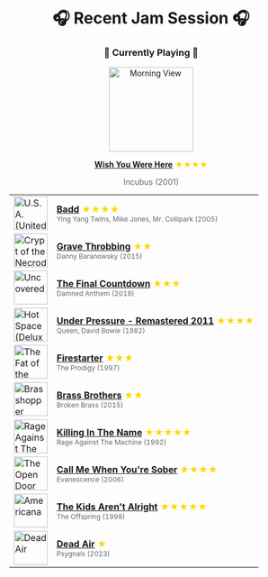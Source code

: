 <div align='center'>

# 🎧 Recent Jam Session 🎧

<h3>🎵 Currently Playing 🎵</h3>

<a href="https://open.spotify.com/track/6KtLECDztnah63TNmV4Plw"><img src="https://i.scdn.co/image/ab67616d0000b273289320ef78f164a472698926" width="150" height="150" alt="Morning View" /></a>

<b><a href="https://open.spotify.com/track/6KtLECDztnah63TNmV4Plw">Wish You Were Here</a></b><span style="color: gold;"> ★★★★</span>

<span style="color: #666;">Incubus (2001)</span>

<table style='margin: 0 auto; max-width: 550px;'>
<tr>
<td width="60"><a href="https://open.spotify.com/track/1Epb6Kfe3GTgKrrWs1Y4Wy"><img src="https://i.scdn.co/image/ab67616d0000b273123e64de8c798635904e0c60" width="60" height="60" alt="U.S.A. (United State of Atlanta)" /></a></td>
<td><b><a href="https://open.spotify.com/track/1Epb6Kfe3GTgKrrWs1Y4Wy">Badd</a></b> <span style="color: gold;"> ★★★★</span><br><span style="font-size: 12px; color: #666;">Ying Yang Twins, Mike Jones, Mr. Collipark (2005)</span></td>
</tr>
<tr>
<td width="60"><a href="https://open.spotify.com/track/7GW60PhudhlW2zwBFStTNX"><img src="https://i.scdn.co/image/ab67616d0000b273735452bc4bcbb34782034840" width="60" height="60" alt="Crypt of the Necrodancer (Original Game Soundtrack)" /></a></td>
<td><b><a href="https://open.spotify.com/track/7GW60PhudhlW2zwBFStTNX">Grave Throbbing</a></b> <span style="color: gold;"> ★★</span><br><span style="font-size: 12px; color: #666;">Danny Baranowsky (2015)</span></td>
</tr>
<tr>
<td width="60"><a href="https://open.spotify.com/track/1zmdFR7JiwWzbrmblbMLXU"><img src="https://i.scdn.co/image/ab67616d0000b2735c86463730ede1350f2628f0" width="60" height="60" alt="Uncovered" /></a></td>
<td><b><a href="https://open.spotify.com/track/1zmdFR7JiwWzbrmblbMLXU">The Final Countdown</a></b> <span style="color: gold;"> ★★★</span><br><span style="font-size: 12px; color: #666;">Damned Anthem (2018)</span></td>
</tr>
<tr>
<td width="60"><a href="https://open.spotify.com/track/11IzgLRXV7Cgek3tEgGgjw"><img src="https://i.scdn.co/image/ab67616d0000b273a1e05e1048e2cf2737adf742" width="60" height="60" alt="Hot Space (Deluxe Remastered Version)" /></a></td>
<td><b><a href="https://open.spotify.com/track/11IzgLRXV7Cgek3tEgGgjw">Under Pressure - Remastered 2011</a></b> <span style="color: gold;"> ★★★★</span><br><span style="font-size: 12px; color: #666;">Queen, David Bowie (1982)</span></td>
</tr>
<tr>
<td width="60"><a href="https://open.spotify.com/track/1auX4gkGe7hbrOH0BXdpV4"><img src="https://i.scdn.co/image/ab67616d0000b2737bb4dd1d02346ec2321a41d6" width="60" height="60" alt="The Fat of the Land" /></a></td>
<td><b><a href="https://open.spotify.com/track/1auX4gkGe7hbrOH0BXdpV4">Firestarter</a></b> <span style="color: gold;"> ★★★</span><br><span style="font-size: 12px; color: #666;">The Prodigy (1997)</span></td>
</tr>
<tr>
<td width="60"><a href="https://open.spotify.com/track/3H66O3xJZhx6WkO84pKwZO"><img src="https://i.scdn.co/image/ab67616d0000b273f7cf7286c6924c4391fb1a66" width="60" height="60" alt="Brasshopper" /></a></td>
<td><b><a href="https://open.spotify.com/track/3H66O3xJZhx6WkO84pKwZO">Brass Brothers</a></b> <span style="color: gold;"> ★★</span><br><span style="font-size: 12px; color: #666;">Broken Brass (2015)</span></td>
</tr>
<tr>
<td width="60"><a href="https://open.spotify.com/track/59WN2psjkt1tyaxjspN8fp"><img src="https://i.scdn.co/image/ab67616d0000b27354ab617bc2d4974ab6ffbece" width="60" height="60" alt="Rage Against The Machine - XX (20th Anniversary Special Edition)" /></a></td>
<td><b><a href="https://open.spotify.com/track/59WN2psjkt1tyaxjspN8fp">Killing In The Name</a></b> <span style="color: gold;"> ★★★★★</span><br><span style="font-size: 12px; color: #666;">Rage Against The Machine (1992)</span></td>
</tr>
<tr>
<td width="60"><a href="https://open.spotify.com/track/663Karu2rvKLdnY0eo1n3M"><img src="https://i.scdn.co/image/ab67616d0000b2737b8aabae10ab5bbe7c7f11c5" width="60" height="60" alt="The Open Door" /></a></td>
<td><b><a href="https://open.spotify.com/track/663Karu2rvKLdnY0eo1n3M">Call Me When You're Sober</a></b> <span style="color: gold;"> ★★★★</span><br><span style="font-size: 12px; color: #666;">Evanescence (2006)</span></td>
</tr>
<tr>
<td width="60"><a href="https://open.spotify.com/track/4EchqUKQ3qAQuRNKmeIpnf"><img src="https://i.scdn.co/image/ab67616d0000b273cbd2ee7dff77bfb2b5f0af52" width="60" height="60" alt="Americana" /></a></td>
<td><b><a href="https://open.spotify.com/track/4EchqUKQ3qAQuRNKmeIpnf">The Kids Aren't Alright</a></b> <span style="color: gold;"> ★★★★★</span><br><span style="font-size: 12px; color: #666;">The Offspring (1998)</span></td>
</tr>
<tr>
<td width="60"><a href="https://open.spotify.com/track/4k87AXjXSNbDcNu9m0BgM3"><img src="https://i.scdn.co/image/ab67616d0000b273f68df0d2e33a7c96a30a7847" width="60" height="60" alt="Dead Air" /></a></td>
<td><b><a href="https://open.spotify.com/track/4k87AXjXSNbDcNu9m0BgM3">Dead Air</a></b> <span style="color: gold;"> ★</span><br><span style="font-size: 12px; color: #666;">Psygnals (2023)</span></td>
</tr>
</table>
</div>

